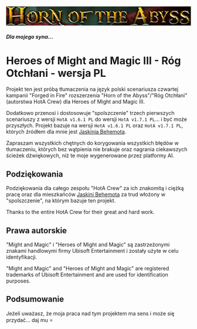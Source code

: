 ![HotA](img/HotA.png)  

#### *Dla mojego syna...*

# Heroes of Might and Magic III - Róg Otchłani - wersja PL
Projekt ten jest próbą tłumaczenia na język polski scenariusza czwartej kampanii "Forged in Fire" rozszerzenia "Horn of the Abyss"/"Róg Otchłani" (autorstwa HotA Crew) dla Heroes of Might and Magic III.

Dodatkowo przenosi i dostosowuje "spolszczenie" trzech pierwszych scenariuszy z wersji `HotA v1.6.1 PL` do wersji `HotA v1.7.1 PL`... i być może przyszłych. Projekt bazuje na wersji `HotA v1.6.1 PL` oraz `HotA v1.7.1 PL`, których źródłem dla mnie jest [Jaskinia Behemota](https://heroes.net.pl).

Zapraszam wszystkich chętnych do korygowania wszystkich błędów w tłumaczeniu, których bez wątpienia nie brakuje oraz nagrania ciekawszych ścieżek dźwiękowych, niż te moje wygenerowane przez platformy AI.

## Podziękowania
Podziękowania dla całego zespołu "HotA Crew" za ich znakomitą i ciężką pracę oraz dla mieszkańców [Jaskini Behemota](https://heroes.net.pl) za trud włożony w "spolszczenie", na którym bazuje ten projekt.

Thanks to the entire HotA Crew for their great and hard work.

## Prawa autorskie
"Might and Magic" i "Heroes of Might and Magic" są zastrzeżonymi znakami handlowymi firmy Ubisoft Entertainment i zostały użyte w celu identyfikacji.

"Might and Magic" and "Heroes of Might and Magic" are registered trademarks of Ubisoft Entertainment and are used for identification purposes.


## Podsumowanie
Jeżeli uważasz, że moja praca nad tym projektem ma sens i może się przydać... daj mu ⭐
